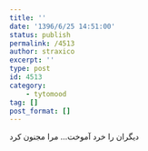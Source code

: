 ```yaml
---
title: ''
date: '1396/6/25 14:51:00'
status: publish
permalink: /4513
author: straxico
excerpt: ''
type: post
id: 4513
category:
    - tytomood
tag: []
post_format: []
---
```

دیگران را خرد آموخت… مرا مجنون کرد